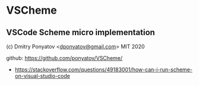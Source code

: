 # VSCheme
## VSCode Scheme micro implementation

(c) Dmitry Ponyatov <<dponyatov@gmail.com>> MIT 2020

github: https://github.com/ponyatov/VSCheme/

* https://stackoverflow.com/questions/49183001/how-can-i-run-scheme-on-visual-studio-code

